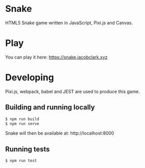 # Snake

HTML5 Snake game written in JavaScript, Pixi.js and Canvas.

# Play

You can play it here: https://snake.jacobclark.xyz

# Developing

Pixi.js, webpack, babel and JEST are used to produce this game. 

## Building and running locally

```javascript
$ npm run build
$ npm run serve
```

Snake will then be available at: http://localhost:8000

## Running tests

```javascript
$ npm run test
```